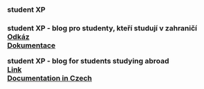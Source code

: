 <h3>student XP<h3>

<p>
  student XP - blog pro studenty, kteří studují v zahraničí 
  <br>
  <a href="http://wa.toad.cz/~ismukmak/ZWA/">Odkáz</a>
  <br>
  <a href="https://github.com/imakhambet/student-xp/blob/master/Documentation%20for%20%22Student%20XP%22.pdf">Dokumentace</a> 
</p>

<p>
  student XP - blog for students studying abroad 
  <br>
  <a href="http://wa.toad.cz/~ismukmak/ZWA/">Link</a>
  <br>
  <a href="https://github.com/imakhambet/student-xp/blob/master/Documentation%20for%20%22Student%20XP%22.pdf">Documentation in
    Czech</a>
</p>

